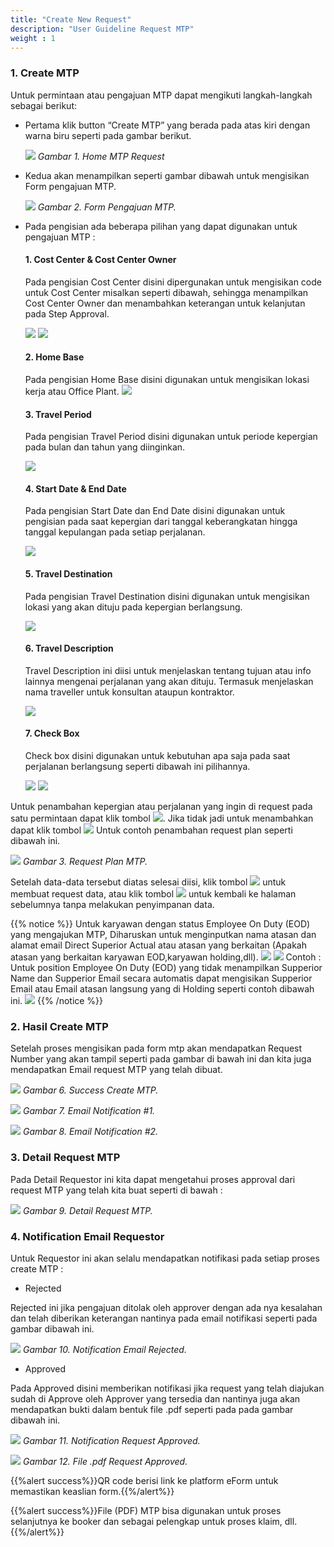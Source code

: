 ```yaml
---
title: "Create New Request"
description: "User Guideline Request MTP"
weight : 1
---
```

### 1. Create MTP

Untuk permintaan atau pengajuan MTP dapat mengikuti langkah-langkah sebagai berikut:

+ Pertama klik button “Create MTP” yang berada pada atas kiri dengan warna biru seperti pada gambar berikut.

    ![](/images/MTP/request/CreateMTP.png?height=auto&classes=border,shadow)
    *Gambar 1. Home MTP Request*

+ Kedua akan menampilkan seperti gambar dibawah untuk mengisikan Form pengajuan MTP.

    ![](/images/MTP/request/RequestMTP.png?height=auto&classes=border,shadow)
    *Gambar 2. Form Pengajuan MTP.*

+ Pada pengisian ada beberapa pilihan yang dapat digunakan untuk pengajuan MTP :

    #### 1. Cost Center & Cost Center Owner  

    Pada pengisian Cost Center disini dipergunakan untuk mengisikan code untuk Cost Center misalkan seperti dibawah, sehingga menampilkan Cost Center Owner dan menambahkan keterangan untuk kelanjutan pada Step Approval.
    
    ![](/images/MTP/request/costcenter.png?height=auto&classes=border,shadow)
    ![](/images/MTP/request/costcenterowner.png?height=auto&classes=border,shadow)

    #### 2. Home Base

    Pada pengisian Home Base disini digunakan untuk mengisikan lokasi kerja atau Office Plant.
    ![](/images/MTP/request/homebase.png?height=auto&classes=border,shadow)

    #### 3. Travel Period

    Pada pengisian Travel Period disini digunakan untuk periode kepergian pada bulan dan tahun yang diinginkan.

    ![](/images/MTP/request/period.png?height=auto&classes=border,shadow)

    #### 4. Start Date & End Date

    Pada pengisian Start Date dan End Date disini digunakan untuk pengisian pada saat kepergian dari tanggal keberangkatan hingga tanggal kepulangan pada setiap perjalanan.
    
    ![](/images/MTP/request/startend.png?height=auto&classes=border,shadow)

    #### 5. Travel Destination

    Pada pengisian Travel Destination disini digunakan untuk mengisikan lokasi yang akan dituju pada kepergian berlangsung.
    
    ![](/images/MTP/request/destination.png?height=auto&classes=border,shadow)

    #### 6. Travel Description

    Travel Description ini diisi untuk menjelaskan tentang tujuan atau info lainnya mengenai perjalanan yang akan dituju. Termasuk menjelaskan nama traveller untuk konsultan ataupun kontraktor.
    
    ![](/images/MTP/request/description.png?height=auto&classes=border,shadow)

    #### 7. Check Box

    Check box disini digunakan untuk kebutuhan apa saja pada saat perjalanan berlangsung seperti dibawah ini pilihannya.

    ![](/images/MTP/request/check.png?height=auto&classes=border,shadow)
    ![](/images/MTP/request/checkbox.png?height=auto&classes=border,shadow)

Untuk penambahan kepergian atau perjalanan yang ingin di request pada satu permintaan dapat klik tombol ![](/images/MTP/request/add.png?height=auto&classes=border,shadow). Jika tidak jadi untuk menambahkan dapat klik tombol ![](/images/MTP/request/remove.png?height=auto&classes=border,shadow) Untuk contoh penambahan request plan seperti dibawah ini.

![](/images/MTP/request/planmtp.png?height=auto&classes=border,shadow)
*Gambar 3. Request Plan MTP.*
    
Setelah data-data tersebut diatas selesai diisi, klik tombol ![](/images/MTP/request/create.png?height=auto&classes=border,shadow) untuk membuat request data, atau klik tombol ![](/images/MTP/request/back.png?height=auto&classes=border,shadow) untuk kembali ke halaman sebelumnya tanpa melakukan penyimpanan data.

{{% notice %}} Untuk karyawan dengan status Employee On Duty (EOD) yang mengajukan MTP, Diharuskan untuk menginputkan nama atasan dan alamat email Direct Superior Actual atau atasan yang berkaitan (Apakah atasan yang berkaitan karyawan EOD,karyawan holding,dll).
    ![](/images/MTP/request/supperior.png?height=auto&classes=border,shadow)
    ![](/images/MTP/request/supperiorr.png?height=auto&classes=border,shadow)
    Contoh :
    Untuk position Employee On Duty (EOD) yang tidak menampilkan Supperior Name dan Supperior 
    Email secara automatis dapat mengisikan Supperior Email atau Email atasan langsung yang di 
    Holding seperti contoh dibawah ini.
    ![](/images/MTP/request/isisupperior.png?height=auto&classes=border,shadow)
{{% /notice %}}
### 2. Hasil Create MTP

Setelah proses mengisikan pada form mtp akan mendapatkan Request Number yang akan tampil seperti pada gambar di bawah ini dan kita juga mendapatkan Email request MTP yang telah dibuat.

![](/images/MTP/request/suscess.png?height=auto&classes=border,shadow)
*Gambar 6. Success Create MTP.*

![](/images/MTP/request/email1.png?height=auto&classes=border,shadow)
*Gambar 7. Email Notification #1.*

![](/images/MTP/request/email2.png?height=auto&classes=border,shadow)
*Gambar 8. Email Notification #2.*

### 3. Detail Request MTP

Pada Detail Requestor ini kita dapat mengetahui proses approval dari request MTP yang telah kita buat seperti di bawah :

![](/images/MTP/request/detail.png?height=auto&classes=border,shadow)
*Gambar 9. Detail Request MTP.*

### 4. Notification Email Requestor 

Untuk Requestor ini akan selalu mendapatkan notifikasi pada setiap proses create MTP :

+ Rejected 

Rejected ini jika pengajuan ditolak oleh approver dengan ada nya kesalahan dan telah diberikan keterangan nantinya pada email notifikasi seperti pada gambar dibawah ini.

![](/images/MTP/request/reject.png?height=auto&classes=border,shadow)
*Gambar 10. Notification Email Rejected.*

+ Approved

Pada Approved disini memberikan notifikasi jika request yang telah diajukan sudah di Approve oleh Approver yang tersedia dan nantinya juga akan mendapatkan bukti dalam bentuk file .pdf seperti pada pada gambar dibawah ini.

![](/images/MTP/request/approved.png?height=auto&classes=border,shadow)
*Gambar 11. Notification Request Approved.*

![](/images/MTP/request/pdff.png?height=auto&classes=border,shadow)
*Gambar 12. File .pdf Request Approved.*

{{%alert success%}}QR code berisi link ke platform eForm untuk memastikan keaslian form.{{%/alert%}}

{{%alert success%}}File (PDF) MTP bisa digunakan untuk proses selanjutnya ke booker dan sebagai pelengkap untuk proses klaim, dll.{{%/alert%}}

